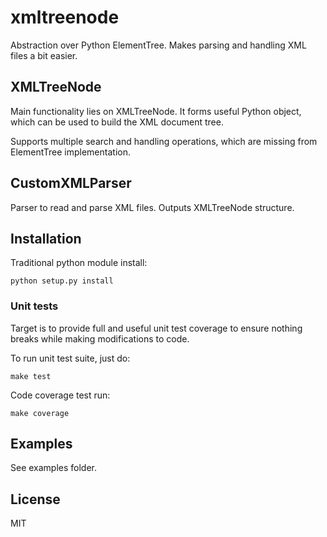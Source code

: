 # xmltreenode

Abstraction over Python ElementTree. Makes parsing and handling XML files
a bit easier.


## XMLTreeNode

Main functionality lies on XMLTreeNode. It forms useful Python object,
which can be used to build the XML document tree.

Supports multiple search and handling operations, which are missing
from ElementTree implementation.


## CustomXMLParser

Parser to read and parse XML files. Outputs XMLTreeNode structure.


## Installation

Traditional python module install:

    python setup.py install


### Unit tests

Target is to provide full and useful unit test coverage to ensure
nothing breaks while making modifications to code.

To run unit test suite, just do:

    make test


Code coverage test run:

    make coverage


## Examples

See examples folder.


## License

MIT
